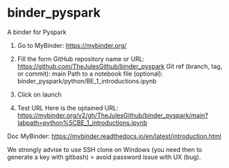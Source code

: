 # binder_pyspark
A binder for Pyspark

1. Go to MyBinder: https://mybinder.org/

2. Fill the form
GitHub repository name or URL: https://github.com/TheJulesGithub/binder_pyspark
Git ref (branch, tag, or commit): main
Path to a notebook file (optional): binder_pyspark/python/BE_1_introductions.ipynb

3. Click on launch

4. Test URL
Here is the optained URL: https://mybinder.org/v2/gh/TheJulesGithub/binder_pyspark/main?labpath=python%5CBE_1_introductions.ipynb

Doc MyBinder: https://mybinder.readthedocs.io/en/latest/introduction.html

We strongly advise to use SSH clone on Windows (you need then to generate a key with gitbash) > avoid password issue with UX (bug).